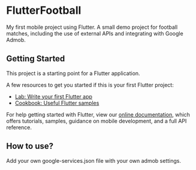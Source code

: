 # FlutterFootball

My first mobile project using Flutter. A small demo project for football matches, including the use of external APIs and integrating with Google Admob.

## Getting Started

This project is a starting point for a Flutter application.

A few resources to get you started if this is your first Flutter project:

- [Lab: Write your first Flutter app](https://flutter.dev/docs/get-started/codelab)
- [Cookbook: Useful Flutter samples](https://flutter.dev/docs/cookbook)

For help getting started with Flutter, view our
[online documentation](https://flutter.dev/docs), which offers tutorials,
samples, guidance on mobile development, and a full API reference.

## How to use?

Add your own google-services.json file with your own admob settings.
